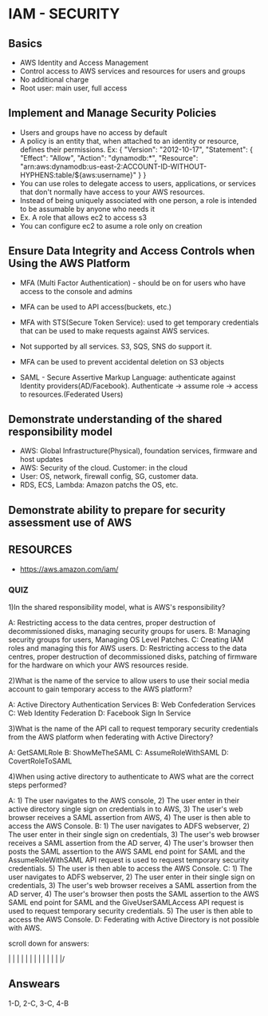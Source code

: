 # IAM - SECURITY

## Basics
- AWS Identity and Access Management
- Control access to AWS services and resources for users and groups
- No additional charge
- Root user: main user, full access

## Implement and Manage Security Policies
- Users and groups have no access by default
- A policy is an entity that, when attached to an identity or resource, defines their permissions. Ex:
{
  "Version": "2012-10-17",
  "Statement": {
    "Effect": "Allow",
    "Action": "dynamodb:*",
    "Resource": "arn:aws:dynamodb:us-east-2:ACCOUNT-ID-WITHOUT-HYPHENS:table/${aws:username}"
  }
}
- You can use roles to delegate access to users, applications, or services that don't normally have access to your AWS resources. 
- Instead of being uniquely associated with one person, a role is intended to be assumable by anyone who needs it
- Ex. A role that allows ec2 to access s3
- You can configure ec2 to asume a role only on creation

## Ensure Data Integrity and Access Controls when Using the AWS Platform
- MFA (Multi Factor Authentication) - should be on for users who have access to the console and admins
- MFA can be used to API access(buckets, etc.)
- MFA with STS(Secure Token Service): used to get temporary credentials that can be used to make requests against AWS services.
- Not supported by all services. S3, SQS, SNS do support it.
- MFA can be used to prevent accidental deletion on S3 objects

- SAML - Secure Assertive Markup Language: authenticate against Identity providers(AD/Facebook). Authenticate -> assume role -> access to resources.(Federated Users)

## Demonstrate understanding of the shared responsibility model
- AWS: Global Infrastructure(Physical), foundation services, firmware and host updates
- AWS: Security of the cloud. Customer: in the cloud
- User: OS, network, firewall config, SG, customer data.
- RDS, ECS, Lambda: Amazon patchs the OS, etc.

## Demonstrate ability to prepare for security assessment use of AWS





## RESOURCES
- https://aws.amazon.com/iam/


### QUIZ

1)In the shared responsibility model, what is AWS's responsibility?

A: Restricting access to the data centres, proper destruction of decommissioned disks, managing security groups for users.
B: Managing security groups for users, Managing OS Level Patches.
C: Creating IAM roles and managing this for AWS users.
D: Restricting access to the data centres, proper destruction of decommissioned disks, patching of firmware for the hardware on which your AWS resources reside.

2)What is the name of the service to allow users to use their social media account to gain temporary access to the AWS platform?

A: Active Directory Authentication Services
B: Web Confederation Services
C: Web Identity Federation
D: Facebook Sign In Service

3)What is the name of the API call to request temporary security credentials from the AWS platform when federating with Active Directory?

A: GetSAMLRole
B: ShowMeTheSAML
C: AssumeRoleWithSAML
D: CovertRoleToSAML

4)When using active directory to authenticate to AWS what are the correct steps performed?

A: 1) The user navigates to the AWS console, 2) The user enter in their active directory single sign on credentials in to AWS, 3) The user's web browser receives a SAML assertion from AWS, 4) The user is then able to access the AWS Console.
B: 1) The user navigates to ADFS webserver, 2) The user enter in their single sign on credentials, 3) The user's web browser receives a SAML assertion from the AD server, 4) The user's browser then posts the SAML assertion to the AWS SAML end point for SAML and the AssumeRoleWithSAML API request is used to request temporary security credentials. 5) The user is then able to access the AWS Console.
C: 1) The user navigates to ADFS webserver, 2) The user enter in their single sign on credentials, 3) The user's web browser receives a SAML assertion from the AD server, 4) The user's browser then posts the SAML assertion to the AWS SAML end point for SAML and the GiveUserSAMLAccess API request is used to request temporary security credentials. 5) The user is then able to access the AWS Console.
D: Federating with Active Directory is not possible with AWS.




scroll down for answers:

 |
 |
 |
 |
 |
 |
 |
 |
 |
 |
 |
 |
\|/
 











## Answears
1-D, 2-C, 3-C, 4-B

